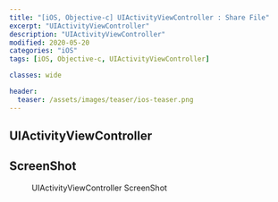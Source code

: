 ```yaml
---
title: "[iOS, Objective-c] UIActivityViewController : Share File"
excerpt: "UIActivityViewController"
description: "UIActivityViewController"
modified: 2020-05-20
categories: "iOS"
tags: [iOS, Objective-c, UIActivityViewController]

classes: wide

header:
  teaser: /assets/images/teaser/ios-teaser.png
---
```


## UIActivityViewController
<script src="https://gist.github.com/tigi44/2463f71a0d4d9a45cce0eab4a137fd8d.js"></script>
## ScreenShot
<figure>
	<a href="{{ site.url }}/assets/images/post/ios/UIActivityViewController.png"><img src="{{ site.url }}/assets/images/post/ios/UIActivityViewController.png" alt=""></a>
	<figcaption>UIActivityViewController ScreenShot</figcaption>
</figure>
